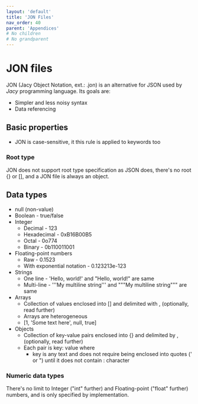 ```yaml
---
layout: 'default'
title: 'JON Files'
nav_order: 40
parent: 'Appendices'
# No children
# No grandparent
---
```


# JON files

JON (Jacy Object Notation, ext.: <span class="inline-code line-numbers highlight-jc hljs">.jon</span>) is an alternative for JSON used by *Jacy* programming language.
Its goals are:

- Simpler and less noisy syntax
- Data referencing

## Basic properties

- JON is case-sensitive, it this rule is applied to keywords too

### Root type

JON does not support root type specification as JSON does, there's no root <span class="inline-code line-numbers highlight-jc hljs">{}</span> or <span class="inline-code line-numbers highlight-jc hljs">[]</span>, and a JON file is always an object.

## Data types

- <span class="inline-code line-numbers highlight-jc hljs">null</span> (non-value)
- Boolean - <span class="inline-code line-numbers highlight-jc hljs"><span class="hljs-literal">true</span></span>/<span class="inline-code line-numbers highlight-jc hljs"><span class="hljs-literal">false</span></span>
- Integer
  - Decimal - <span class="inline-code line-numbers highlight-jc hljs"><span class="hljs-number">123</span></span>
  - Hexadecimal - <span class="inline-code line-numbers highlight-jc hljs"><span class="hljs-number">0xB16B00B5</span></span>
  - Octal - <span class="inline-code line-numbers highlight-jc hljs"><span class="hljs-number">0o774</span></span>
  - Binary - <span class="inline-code line-numbers highlight-jc hljs"><span class="hljs-number">0b110011001</span></span>
- Floating-point numbers
  - Raw - <span class="inline-code line-numbers highlight-jc hljs"><span class="hljs-number">0.1523</span></span>
  - With exponential notation - <span class="inline-code line-numbers highlight-jc hljs"><span class="hljs-number">0.123213e-123</span></span>
- Strings
  - One line - <span class="inline-code line-numbers highlight-jc hljs"><span class="hljs-symbol">&#x27;Hello</span>, world!&#x27;</span> and <span class="inline-code line-numbers highlight-jc hljs"><span class="hljs-string">&quot;Hello, world!&quot;</span></span> are same
  - Multi-line - <span class="inline-code line-numbers highlight-jc hljs"><span class="hljs-string">&#x27;&#x27;&#x27;</span>My multiline string<span class="hljs-string">&#x27;&#x27;&#x27;</span></span> and <span class="inline-code line-numbers highlight-jc hljs"><span class="hljs-string">&quot;&quot;</span><span class="hljs-string">&quot;My multiline string&quot;</span><span class="hljs-string">&quot;&quot;</span></span> are same
- Arrays
  - Collection of values enclosed into <span class="inline-code line-numbers highlight-jc hljs">[]</span> and delimited with <span class="inline-code line-numbers highlight-jc hljs">,</span> (optionally, read further)
  - Arrays are heterogeneous
  - <span class="inline-code line-numbers highlight-jc hljs">[<span class="hljs-number">1</span>, <span class="hljs-symbol">&#x27;Some</span> text here&#x27;, null, <span class="hljs-literal">true</span>]</span>
- Objects
  - Collection of key-value pairs enclosed into <span class="inline-code line-numbers highlight-jc hljs">{}</span> and delimited by <span class="inline-code line-numbers highlight-jc hljs">,</span> (optionally, read further)
  - Each pair is <span class="inline-code line-numbers highlight-jc hljs">key: value</span> where
    - <span class="inline-code line-numbers highlight-jc hljs">key</span> is any text and does not require being enclosed into quotes (<span class="inline-code line-numbers highlight-jc hljs">&#x27;</span> or <span class="inline-code line-numbers highlight-jc hljs"><span class="hljs-string">&quot;</span></span>) until it does not contain <span class="inline-code line-numbers highlight-jc hljs">:</span> character

### Numeric data types

There's no limit to Integer ("int" further) and Floating-point ("float" further) numbers, and is only specified by implementation.
<div class="nav-btn-block">
    
    
</div>

